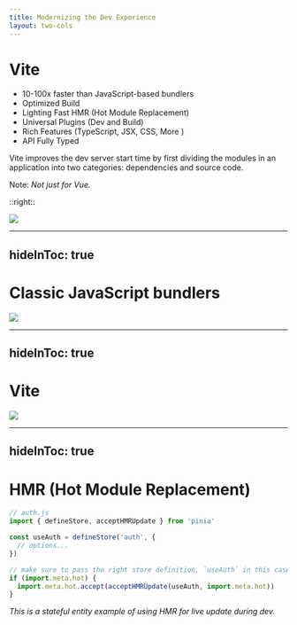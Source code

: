 ```yaml
---
title: Modernizing the Dev Experience
layout: two-cols
---
```


# Vite

* 10-100x faster than JavaScript-based bundlers
* Optimized Build
* Lighting Fast HMR (Hot Module Replacement)
* Universal Plugins (Dev and Build)
* Rich Features (TypeScript, JSX, CSS, More )
* API Fully Typed 

Vite improves the dev server start time by first dividing the modules in an application into two categories: dependencies and source code.

Note: _Not just for Vue._

::right::

<img src="http://localhost:4000/vite-logo.svg" class="effect-grow">


---
hideInToc: true
---

# Classic JavaScript bundlers

<img src="/itb-2022/bundle-server.png" class="main-img">

---
hideInToc: true
---

# Vite

<img src="/itb-2022/esm-server.png" class="main-img">

---
hideInToc: true
---

# HMR (Hot Module Replacement)


```js {*|2,9-11}
// auth.js
import { defineStore, acceptHMRUpdate } from 'pinia'

const useAuth = defineStore('auth', {
  // options...
})

// make sure to pass the right store definition, `useAuth` in this case.
if (import.meta.hot) {
  import.meta.hot.accept(acceptHMRUpdate(useAuth, import.meta.hot))
}
```

_This is a stateful entity example of using HMR for live update during dev._
